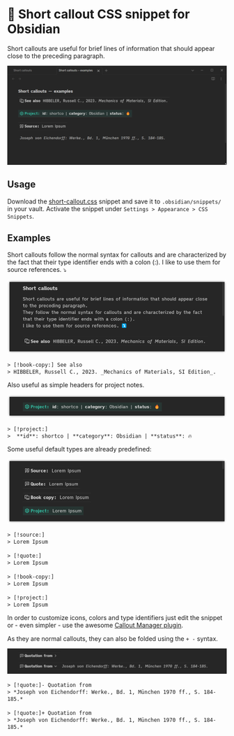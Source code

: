 # 📣 Short callout CSS snippet for Obsidian

Short callouts are useful for brief lines of information that should appear close to the preceding paragraph.

![Demo](readme-img/05.gif)

## Usage

Download the [short-callout.css](https://github.com/ltroj/obsidian-short-callout/blob/main/short-callout.css "short-callout.css") snippet and save it to `.obsidian/snippets/` in your vault. Activate the snippet under `Settings > Appearance > CSS Snippets`.

## Examples

Short callouts follow the normal syntax for callouts and are characterized by the fact that their type identifier ends with a colon (:).
I like to use them for source references. ⤵️

![Example 1](readme-img/01.png)

```
> [!book-copy:] See also
> HIBBELER, Russell C., 2023. _Mechanics of Materials, SI Edition_.
```

Also useful as simple headers for project notes.

![Example 2](readme-img/02.png)

```
> [!project:]
>  **id**: shortco | **category**: Obsidian | **status**: 🔥
```

Some useful default types are already predefined:

![Example 3](readme-img/03.png)

```
> [!source:] 
> Lorem Ipsum

> [!quote:]
> Lorem Ipsum

> [!book-copy:]
> Lorem Ipsum

> [!project:]
> Lorem Ipsum
```

In order to customize icons, colors and type identifiers just edit the snippet or - even simpler - use the awesome [Callout Manager plugin](https://github.com/eth-p/obsidian-callout-manager).

As they are normal callouts, they can also be folded using the `+ -`  syntax. 

![Example 1](readme-img/04.gif)

```
> [!quote:]- Quotation from
> *Joseph von Eichendorff: Werke., Bd. 1, München 1970 ff., S. 184-185.*

> [!quote:]+ Quotation from
> *Joseph von Eichendorff: Werke., Bd. 1, München 1970 ff., S. 184-185.*
```
